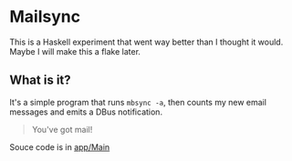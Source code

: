 # Mailsync

This is a Haskell experiment that went way better than I thought it would.
Maybe I will make this a flake later.

## What is it?

It's a simple program that runs `mbsync -a`, then counts my new email messages
and emits a DBus notification.

> You've got mail!

Souce code is in [app/Main](./app/Main.hs)
